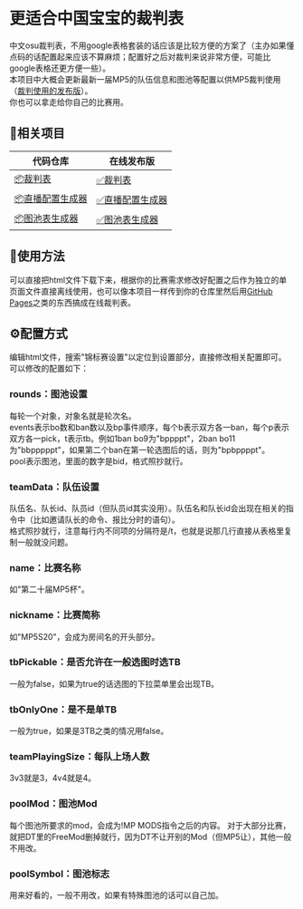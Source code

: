 # 更适合中国宝宝的裁判表

中文osu裁判表，不用google表格套装的话应该是比较方便的方案了（主办如果懂点码的话配置起来应该不算麻烦；配置好之后对裁判来说非常方便，可能比google表格还更方便一些）。  
本项目中大概会更新最新一届MP5的队伍信息和图池等配置以供MP5裁判使用（[裁判使用的发布版](https://mp5tournament.github.io/referee_sheet/)）。  
你也可以拿走给你自己的比赛用。

## 🔗相关项目

|代码仓库|在线发布版|
|-|-|
|[📦裁判表](https://github.com/mp5tournament/referee_sheet)|[✅裁判表](https://mp5tournament.github.io/referee_sheet/)|
|[📦直播配置生成器](https://github.com/mp5tournament/streaming_config)|[✅直播配置生成器](https://mp5tournament.github.io/streaming_config/)|
|[📦图池表生成器](https://github.com/mp5tournament/map_pool_sheet)|[✅图池表生成器](https://mp5tournament.github.io/map_pool_sheet/)|


## 📄使用方法

可以直接把html文件下载下来，根据你的比赛需求修改好配置之后作为独立的单页面文件直接离线使用，也可以像本项目一样传到你的仓库里然后用[GitHub Pages](https://docs.github.com/zh/pages)之类的东西搞成在线裁判表。

## ⚙️配置方式

编辑html文件，搜索"锦标赛设置"以定位到设置部分，直接修改相关配置即可。
可以修改的配置如下：
### rounds：图池设置
每轮一个对象，对象名就是轮次名。  
events表示bo数和ban数以及bp事件顺序，每个b表示双方各一ban，每个p表示双方各一pick，t表示tb。例如1ban bo9为"bppppt"，2ban bo11为"bbpppppt"，如果第二个ban在第一轮选图后的话，则为"bpbppppt"。  
pool表示图池，里面的数字是bid，格式照抄就行。  
### teamData：队伍设置
队伍名、队长id、队员id（但队员id其实没用）。队伍名和队长id会出现在相关的指令中（比如邀请队长的命令、报比分时的语句）。  
格式照抄就行，注意每行内不同项的分隔符是/t，也就是说那几行直接从表格里复制一般就没问题。
### name：比赛名称
如"第二十届MP5杯"。
### nickname：比赛简称
如"MP5S20"，会成为房间名的开头部分。
### tbPickable：是否允许在一般选图时选TB
一般为false，如果为true的话选图的下拉菜单里会出现TB。
### tbOnlyOne：是不是单TB
一般为true，如果是3TB之类的情况用false。
### teamPlayingSize：每队上场人数
3v3就是3，4v4就是4。
### poolMod：图池Mod
每个图池所要求的mod，会成为!MP MODS指令之后的内容。  对于大部分比赛，就把DT里的FreeMod删掉就行，因为DT不让开别的Mod（但MP5让），其他一般不用改。
### poolSymbol：图池标志
用来好看的，一般不用改，如果有特殊图池的话可以自己加。
